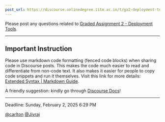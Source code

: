 ```yaml
---
post_url: https://discourse.onlinedegree.iitm.ac.in/t/ga2-deployment-tools-discussion-thread-tds-jan-2025/161120/1
---
```

Please post any questions related to [Graded Assignment 2 - Deployment Tools](https://exam.sanand.workers.dev/tds-2025-01-ga2).

---

Important Instruction
---------------------

Please use markdown code formatting (fenced code blocks) when sharing code in Discourse posts. This makes the code much easier to read and differentiate from non-code text. It also makes it easier for people to copy code snippets and run it themselves. Visit this link for more details: [Extended Syntax | Markdown Guide](https://www.markdownguide.org/extended-syntax/#fenced-code-blocks).

A friendly suggestion: kindly go through [Discourse Docs](/c/docs-discourse/45)! 

---

Deadline: Sunday, February 2, 2025 6:29 PM

[@carlton](/u/carlton) [@Jivraj](/u/jivraj)
